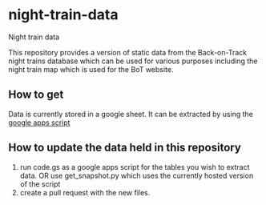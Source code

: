 # night-train-data
Night train data

This repository provides a version of static data from the Back-on-Track night trains database which can be used for various purposes including the night train map which is used for the BoT website.

## How to get
Data is currently stored in a google sheet. It can be extracted by using the [google apps script](./scripts/code.gs)

## How to update the data held in this repository
1. run code.gs as a google apps script for the tables you wish to extract data.
OR use get_snapshot.py which uses the currently hosted version of the script
2. create a pull request with the new files.

